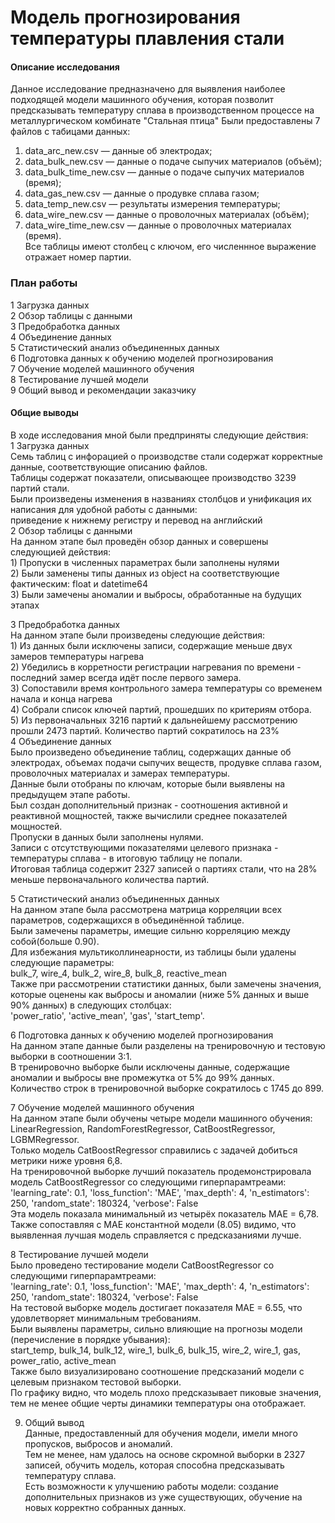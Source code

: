 # Модель прогнозирования температуры плавления стали
#### Описание исследования
Данное исследование предназначено для выявления наиболее подходящей модели машинного обучения, 
которая позволит предсказывать температуру сплава в производственном процессе на металлургическом комбинате "Стальная птица"
Были предоставлены 7 файлов с табицами данных:  
1. data_arc_new.csv — данные об электродах;   
2. data_bulk_new.csv — данные о подаче сыпучих материалов (объём);    
3. data_bulk_time_new.csv — данные о подаче сыпучих материалов (время);  
4. data_gas_new.csv — данные о продувке сплава газом;  
5. data_temp_new.csv — результаты измерения температуры;  
6. data_wire_new.csv — данные о проволочных материалах (объём);  
7. data_wire_time_new.csv — данные о проволочных материалах (время).  
Все таблицы имеют столбец с ключом, его численнное выражение отражает номер партии.
### План работы  
1 Загрузка данных   
2 Обзор таблицы с данными  
3 Предобработка данных  
4 Объединение данных    
5 Статистический анализ объединенных данных    
6 Подготовка данных к обучению моделей прогнозирования   
7 Обучение моделей машинного обучения     
8 Тестирование лучшей модели  
9 Общий вывод и рекомендации заказчику  

#### Общие выводы
В ходе исследования мной были предприняты следующие действия:    
1 Загрузка данных     
Семь таблиц с инфорацией о производстве стали содержат корректные данные, соответствующие описанию файлов.  
Таблицы содержат показатели, описывающее производство  3239 партий стали.  
Были произведены изменения в названиях столбцов и унификация их написания для удобной работы с данными:   
приведение к нижнему регистру и перевод на английский  
2 Обзор таблицы с данными    
На данном этапе был проведён обзор данных и совершены следующией действия:        
    1) Пропуски в численных параметрах были заполнены нулями      
    2) Были заменены типы данных из object на соответствующие фактическим: float и datetime64   
    3) Были замечены аномалии и выбросы, обработанные на будущих этапах
    
3 Предобработка данных  
На данном этапе были произведены следующие действия:  
    1) Из данных были исключены записи, содержащие меньше двух замеров температуры нагрева    
    2) Убедились в корретности регистрации нагревания по времени - последний замер всегда идёт после первого замера.  
    3) Сопоставили время контрольного замера температуры со временем начала и конца нагрева  
    4) Собрали список ключей партий, прошедших по критериям отбора.  
    5) Из первоначальных 3216 партий к дальнейшему рассмотрению прошли 2473 партий. Количество партий сократилось на 23%  
4 Объединение данных   
Было произведено объединение таблиц, содержащих данные об электродах, объемах подачи сыпучих веществ, продувке сплава газом, 
проволочных материалах и замерах температуры.  
Данные были отобраны по ключам, которые были выявлены на предыдущем этапе работы.  
Был создан дополнительный признак - соотношения активной и реактивной мощностей, также вычислили среднее показателей мощностей.  
Пропуски в данных были заполнены нулями.  
Записи с отсутствующими показателями целевого признака - температуры сплава - в итоговую таблицу не попали.  
Итоговая таблица содержит 2327 записей о партиях стали, что на 28% меньше первоначального количества партий.    
  
5 Статистический анализ объединенных данных   
На данном этапе была рассмотрена матрица корреляции всех параметров, содержащихся в объединённой таблице.  
Были замечены параметры, имещие сильню корреляцию между собой(больше 0.90).  
Для избежания мультиколлинеарности, из таблицы были удалены следующие параметры:    
bulk_7, wire_4, bulk_2, wire_8, bulk_8, reactive_mean    
Также при рассмотрении статистики данных, были замечены значения, 
которые оценены как выбросы и аномалии (ниже 5% данных и выше 90% данных) в следующих столбцах:  
'power_ratio', 'active_mean', 'gas', 'start_temp'.  

6 Подготовка данных к обучению моделей прогнозирования   
На данном этапе данные были разделены на тренировочную и тестовую выборки в соотношении 3:1.  
В тренировочно выборке были исключены данные, содержащие аномалии и выбросы вне промежутка от 5% до 99% данных.  
Количество строк в тренировочной выборке сократилось с 1745 до 899.

7 Обучение моделей машинного обучения    
На данном этапе были обучены четыре модели машинного обучения:    
LinearRegression, RandomForestRegressor, CatBoostRegressor, LGBMRegressor.    
Только модель CatBoostRegressor справились с задачей добиться метрики ниже уровня 6,8.  
На тренировочной выборке лучший показатель продемонстрировала модель CatBoostRegressor со следующими гиперпарамтреами:      
'learning_rate': 0.1, 'loss_function': 'MAE', 'max_depth': 4, 'n_estimators': 250, 'random_state': 180324, 'verbose': False     
Эта модель показала минимальный из четырёх показатель MAE = 6,78.  
Также сопоставляя с MAE константной модели (8.05) видимо, что выявленная лучшая модель справляется с предсказаниями лучше.  

8 Тестирование лучшей модели  
Было проведено тестирование модели CatBoostRegressor со следующими гиперпарамтреами:        
'learning_rate': 0.1, 'loss_function': 'MAE', 'max_depth': 4, 'n_estimators': 250, 'random_state': 180324, 'verbose': False  
На тестовой выборке модель достигает показателя MAE = 6.55, что удовлетворяет минимальным требованиям.  
Были выявлены параметры, сильно влияющие на прогнозы модели (перечисление в порядке убывания):  
start_temp, bulk_14, bulk_12, wire_1, bulk_6, bulk_15, wire_2, wire_1, gas, power_ratio, active_mean    
Также было визуализировано соотношение предсказаний модели с целевым признаком тестовой выборки.  
По графику видно, что модель плохо предсказывает пиковые значения, тем не менее общие черты динамики температуры она отображает.    

9. Общий вывод  
Данные, предоставленный для обучения модели, имели много пропусков, выбросов и аномалий.    
Тем не менее, нам удалось на основе скромной выборки в 2327 записей, обучить модель, которая способна предсказывать температуру сплава.  
Есть возможности к улучшению работы модели: создание дополнительных признаков из уже существующих, обучение на новых корректно собранных данных.  
    
